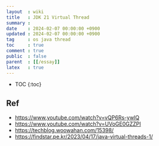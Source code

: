 ```yaml
---
layout  : wiki
title   : JDK 21 Virtual Thread
summary :
date    : 2024-02-07 00:00:00 +0900
updated : 2024-02-07 00:00:00 +0900
tag     : os java thread
toc     : true
comment : true
public  : false
parent  : [[/essay]]
latex   : true
---
```

* TOC
{:toc}

  
## Ref

- https://www.youtube.com/watch?v=vQP6Rs-ywlQ
- https://www.youtube.com/watch?v=UVoGE0GZZPI
- https://techblog.woowahan.com/15398/
- https://findstar.pe.kr/2023/04/17/java-virtual-threads-1/